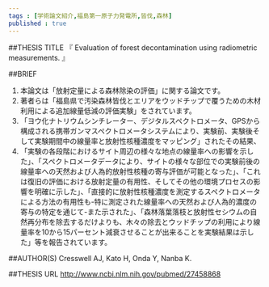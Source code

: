 ```yaml
--- 
tags : [学術論文紹介,福島第一原子力発電所,皆伐,森林] 
published : true
---
```


##THESIS TITLE
『
Evaluation of forest decontamination using radiometric measurements.
』
  
##BRIEF
1. 本論文は「放射定量による森林除染の評価」に関する論文です。
1. 著者らは「福島県で汚染森林皆伐とエリアをウッドチップで覆うための木材利用による追加線量低減の評価実験」をされています。
1. 「ヨウ化ナトリウムシンチレーター、デジタルスペクトロメータ、GPSから構成される携帯ガンマスペクトロメータシステムにより、実験前、実験後そして実験期間中の線量率と放射性核種濃度をマッピング」されたその結果、
1. 「実験の各段階におけるサイト周辺の様々な地点の線量率への影響を示した」、「スペクトロメータデータにより、サイトの様々な部位での実験前後の線量率への天然および人為的放射性核種の寄与評価が可能となった」、「これは復旧の評価における放射定量の有用性、そしてその他の環境プロセスの影響を明確に示した」、「直接的に放射性核種濃度を測定するスペクトロメータによる方法の有用性も-特に測定された線量率への天然および人為的濃度の寄与の特定を通じて-また示された」、「森林落葉落枝と放射性セシウムの自然再分布を除去するだけよりも、木々の除去とウッドチップの利用により線量率を10から15パーセント減衰させることが出来ることを実験結果は示した」等を報告されています。




 



##AUTHOR(S)
Cresswell AJ, Kato H, Onda Y, Nanba K.
  
##THESIS URL
[
http://www.ncbi.nlm.nih.gov/pubmed/27458868
](
http://www.ncbi.nlm.nih.gov/pubmed/27458868
)